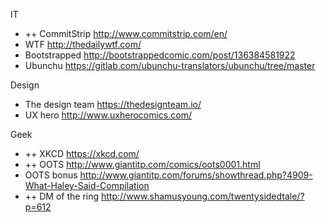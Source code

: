 
IT
- ++ CommitStrip http://www.commitstrip.com/en/
- WTF http://thedailywtf.com/
- Bootstrapped http://bootstrappedcomic.com/post/136384581922
- Ubunchu https://gitlab.com/ubunchu-translators/ubunchu/tree/master


Design
- The design team https://thedesignteam.io/
- UX hero http://www.uxherocomics.com/


Geek
- ++ XKCD https://xkcd.com/
- ++ OOTS http://www.giantitp.com/comics/oots0001.html
- OOTS bonus http://www.giantitp.com/forums/showthread.php?4909-What-Haley-Said-Compilation
- ++ DM of the ring http://www.shamusyoung.com/twentysidedtale/?p=612
